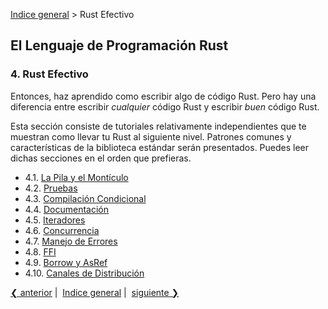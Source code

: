 [Indice general](_index.md) > Rust Efectivo

## El Lenguaje de Programación Rust

### 4. Rust Efectivo

Entonces, haz aprendido como escribir algo de código Rust. Pero hay una
diferencia entre escribir *cualquier* código Rust y escribir *buen* código Rust.

Esta sección consiste de tutoriales relativamente independientes que te muestran
como llevar tu Rust al siguiente nivel. Patrones comunes y características de la
biblioteca estándar serán presentados. Puedes leer dichas secciones en el orden
que prefieras.

- 4.1. [La Pila y el Montículo](ch04-01-the-stack-and-the-heap.md)
- 4.2. [Pruebas](ch04-02-testing.md)
- 4.3. [Compilación Condicional](ch04-03-conditional-compilation.md)
- 4.4. [Documentación](ch04-04-documentation.md)
- 4.5. [Iteradores](ch04-05-iterators.md)
- 4.6. [Concurrencia](ch04-06-concurrency.md)
- 4.7. [Manejo de Errores](ch04-07-error-handling.md)
- 4.8. [FFI](ch04-08-ffi.md)
- 4.9. [Borrow y AsRef](ch04-09-borrow-and-asref.md)
- 4.10. [Canales de Distribución](ch04-10-release-channels.md)

[❮ anterior](ch03-03-rust-inside-other-languages.md)&nbsp;|&nbsp;
[Indice general](_index.md)&nbsp;|&nbsp;
[siguiente ❯](ch04-01-the-stack-and-the-heap.md)
